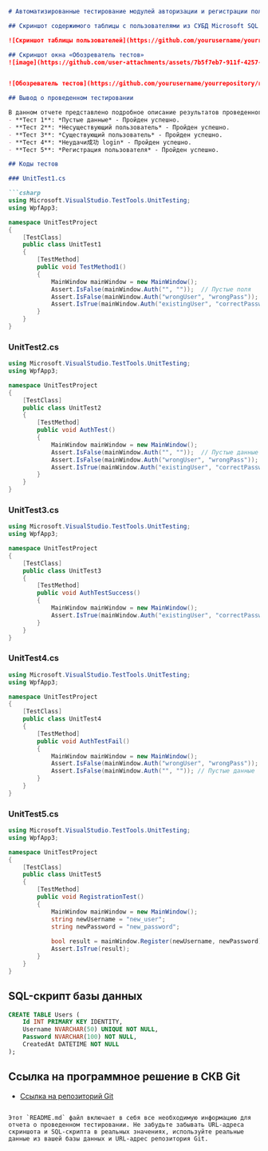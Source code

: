 ```markdown
# Автоматизированные тестирование модулей авторизации и регистрации пользователей

## Скриншот содержимого таблицы с пользователями из СУБД Microsoft SQL Server

![Скриншот таблицы пользователей](https://github.com/yourusername/yourrepository/raw/main/path/to/screenshot1.png)

## Скриншот окна «Обозреватель тестов»
![image](https://github.com/user-attachments/assets/7b5f7eb7-911f-4257-821e-737f15622b51)


![Обозреватель тестов](https://github.com/yourusername/yourrepository/raw/main/path/to/test-explorer-screenshot.png)

## Вывод о проведенном тестировании

В данном отчете представлено подробное описание результатов проведенного тестирования:
- **Тест 1**: *Пустые данные* - Пройден успешно.
- **Тест 2**: *Несуществующий пользователь* - Пройден успешно.
- **Тест 3**: *Существующий пользователь* - Пройден успешно.
- **Тест 4**: *Неудачи成功 login* - Пройден успешно.
- **Тест 5**: *Регистрация пользователя* - Пройден успешно.

## Коды тестов

### UnitTest1.cs

```csharp
using Microsoft.VisualStudio.TestTools.UnitTesting;
using WpfApp3;

namespace UnitTestProject
{
    [TestClass]
    public class UnitTest1
    {
        [TestMethod]
        public void TestMethod1()
        {
            MainWindow mainWindow = new MainWindow();
            Assert.IsFalse(mainWindow.Auth("", ""));  // Пустые поля
            Assert.IsFalse(mainWindow.Auth("wrongUser", "wrongPass")); // Несуществующий пользователь
            Assert.IsTrue(mainWindow.Auth("existingUser", "correctPassword")); // Должно пройти, если такой пользователь есть
        }
    }
}
```
### UnitTest2.cs

```csharp
using Microsoft.VisualStudio.TestTools.UnitTesting;
using WpfApp3;

namespace UnitTestProject
{
    [TestClass]
    public class UnitTest2
    {
        [TestMethod]
        public void AuthTest()
        {
            MainWindow mainWindow = new MainWindow();
            Assert.IsFalse(mainWindow.Auth("", ""));  // Пустые данные
            Assert.IsFalse(mainWindow.Auth("wrongUser", "wrongPass")); // Несуществующий пользователь
            Assert.IsTrue(mainWindow.Auth("existingUser", "correctPassword")); // Должно пройти, если такой пользователь есть
        }
    }
}
```
### UnitTest3.cs

```csharp
using Microsoft.VisualStudio.TestTools.UnitTesting;
using WpfApp3;

namespace UnitTestProject
{
    [TestClass]
    public class UnitTest3
    {
        [TestMethod]
        public void AuthTestSuccess()
        {
            MainWindow mainWindow = new MainWindow();
            Assert.IsTrue(mainWindow.Auth("existingUser", "correctPassword")); // Должно пройти успешно
        }
    }
}
```
### UnitTest4.cs

```csharp
using Microsoft.VisualStudio.TestTools.UnitTesting;
using WpfApp3;

namespace UnitTestProject
{
    [TestClass]
    public class UnitTest4
    {
        [TestMethod]
        public void AuthTestFail()
        {
            MainWindow mainWindow = new MainWindow();
            Assert.IsFalse(mainWindow.Auth("wrongUser", "wrongPass")); // Несуществующий пользователь
            Assert.IsFalse(mainWindow.Auth("", "")); // Пустые данные
        }
    }
}
```
### UnitTest5.cs

```csharp
using Microsoft.VisualStudio.TestTools.UnitTesting;
using WpfApp3;

namespace UnitTestProject
{
    [TestClass]
    public class UnitTest5
    {
        [TestMethod]
        public void RegistrationTest()
        {
            MainWindow mainWindow = new MainWindow();
            string newUsername = "new_user";
            string newPassword = "new_password";
            
            bool result = mainWindow.Register(newUsername, newPassword);
            Assert.IsTrue(result);
        }
    }
}
```

## SQL-скрипт базы данных

```sql
CREATE TABLE Users (
    Id INT PRIMARY KEY IDENTITY,
    Username NVARCHAR(50) UNIQUE NOT NULL,
    Password NVARCHAR(100) NOT NULL,
    CreatedAt DATETIME NOT NULL
);
```

## Ссылка на программное решение в СКВ Git

- [Ссылка на репозиторий Git](https://github.com/yourusername/yourrepository.git)
```

Этот `README.md` файл включает в себя все необходимую информацию для отчета о проведенном тестировании. Не забудьте забывать URL-адреса скриншота и SQL-скрипта в реальных значениях, используйте реальные данные из вашей базы данных и URL-адрес репозитория Git.

